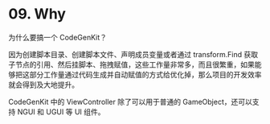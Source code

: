 ﻿# 09. Why

为什么要搞一个  CodeGenKit？

因为创建脚本目录、创建脚本文件、声明成员变量或者通过 transform.Find 获取子节点的引用、然后挂脚本、拖拽赋值，这些工作量非常多，而且很繁重，如果能够把这部分工作量通过代码生成并自动赋值的方式给优化掉，那么项目的开发效率就会得到及大地提升。

CodeGenKit 中的  ViewController 除了可以用于普通的 GameObject，还可以支持 NGUI 和 UGUI 等 UI 组件。